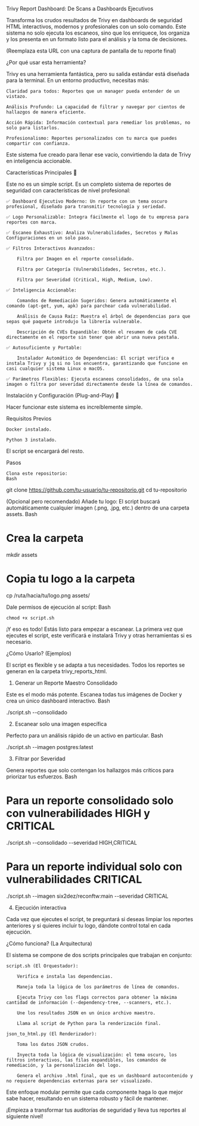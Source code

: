 Trivy Report Dashboard: De Scans a Dashboards Ejecutivos

Transforma los crudos resultados de Trivy en dashboards de seguridad HTML interactivos, modernos y profesionales con un solo comando. Este sistema no solo ejecuta los escaneos, sino que los enriquece, los organiza y los presenta en un formato listo para el análisis y la toma de decisiones.

(Reemplaza esta URL con una captura de pantalla de tu reporte final)

¿Por qué usar esta herramienta?

Trivy es una herramienta fantástica, pero su salida estándar está diseñada para la terminal. En un entorno productivo, necesitas más:

    Claridad para todos: Reportes que un manager pueda entender de un vistazo.

    Análisis Profundo: La capacidad de filtrar y navegar por cientos de hallazgos de manera eficiente.

    Acción Rápida: Información contextual para remediar los problemas, no solo para listarlos.

    Profesionalismo: Reportes personalizados con tu marca que puedes compartir con confianza.

Este sistema fue creado para llenar ese vacío, convirtiendo la data de Trivy en inteligencia accionable.

Características Principales 🌟

Este no es un simple script. Es un completo sistema de reportes de seguridad con características de nivel profesional:

    ✅ Dashboard Ejecutivo Moderno: Un reporte con un tema oscuro profesional, diseñado para transmitir tecnología y seriedad.

    ✅ Logo Personalizable: Integra fácilmente el logo de tu empresa para reportes con marca.

    ✅ Escaneo Exhaustivo: Analiza Vulnerabilidades, Secretos y Malas Configuraciones en un solo paso.

    ✅ Filtros Interactivos Avanzados:

        Filtra por Imagen en el reporte consolidado.

        Filtra por Categoría (Vulnerabilidades, Secretos, etc.).

        Filtra por Severidad (Critical, High, Medium, Low).

    ✅ Inteligencia Accionable:

        Comandos de Remediación Sugeridos: Genera automáticamente el comando (apt-get, yum, apk) para parchear cada vulnerabilidad.

        Análisis de Causa Raíz: Muestra el árbol de dependencias para que sepas qué paquete introdujo la librería vulnerable.

        Descripción de CVEs Expandible: Obtén el resumen de cada CVE directamente en el reporte sin tener que abrir una nueva pestaña.

    ✅ Autosuficiente y Portable:

        Instalador Automático de Dependencias: El script verifica e instala Trivy y jq si no los encuentra, garantizando que funcione en casi cualquier sistema Linux o macOS.

    ✅ Parámetros Flexibles: Ejecuta escaneos consolidados, de una sola imagen o filtra por severidad directamente desde la línea de comandos.

Instalación y Configuración (Plug-and-Play) 🚀

Hacer funcionar este sistema es increíblemente simple.

Requisitos Previos

    Docker instalado.

    Python 3 instalado.

El script se encargará del resto.

Pasos

    Clona este repositorio:
    Bash

git clone https://github.com/tu-usuario/tu-repositorio.git
cd tu-repositorio

(Opcional pero recomendado) Añade tu logo: El script buscará automáticamente cualquier imagen (.png, .jpg, etc.) dentro de una carpeta assets.
Bash

# Crea la carpeta
mkdir assets

# Copia tu logo a la carpeta
cp /ruta/hacia/tu/logo.png assets/

Dale permisos de ejecución al script:
Bash

    chmod +x script.sh

¡Y eso es todo! Estás listo para empezar a escanear. La primera vez que ejecutes el script, este verificará e instalará Trivy y otras herramientas si es necesario.

¿Cómo Usarlo? (Ejemplos)

El script es flexible y se adapta a tus necesidades. Todos los reportes se generan en la carpeta trivy_reports_html.

1. Generar un Reporte Maestro Consolidado

Este es el modo más potente. Escanea todas tus imágenes de Docker y crea un único dashboard interactivo.
Bash

./script.sh --consolidado

2. Escanear solo una imagen específica

Perfecto para un análisis rápido de un activo en particular.
Bash

./script.sh --imagen postgres:latest

3. Filtrar por Severidad

Genera reportes que solo contengan los hallazgos más críticos para priorizar tus esfuerzos.
Bash

# Para un reporte consolidado solo con vulnerabilidades HIGH y CRITICAL
./script.sh --consolidado --severidad HIGH,CRITICAL

# Para un reporte individual solo con vulnerabilidades CRITICAL
./script.sh --imagen six2dez/reconftw:main --severidad CRITICAL

4. Ejecución interactiva

Cada vez que ejecutes el script, te preguntará si deseas limpiar los reportes anteriores y si quieres incluir tu logo, dándote control total en cada ejecución.

¿Cómo funciona? (La Arquitectura)

El sistema se compone de dos scripts principales que trabajan en conjunto:

    script.sh (El Orquestador):

        Verifica e instala las dependencias.

        Maneja toda la lógica de los parámetros de línea de comandos.

        Ejecuta Trivy con los flags correctos para obtener la máxima cantidad de información (--dependency-tree, --scanners, etc.).

        Une los resultados JSON en un único archivo maestro.

        Llama al script de Python para la renderización final.

    json_to_html.py (El Renderizador):

        Toma los datos JSON crudos.

        Inyecta toda la lógica de visualización: el tema oscuro, los filtros interactivos, las filas expandibles, los comandos de remediación, y la personalización del logo.

        Genera el archivo .html final, que es un dashboard autocontenido y no requiere dependencias externas para ser visualizado.

Este enfoque modular permite que cada componente haga lo que mejor sabe hacer, resultando en un sistema robusto y fácil de mantener.

¡Empieza a transformar tus auditorías de seguridad y lleva tus reportes al siguiente nivel!
